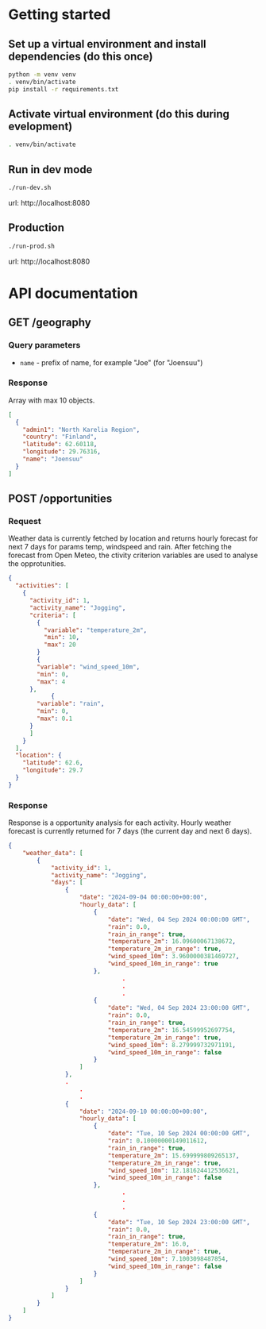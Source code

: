 # Getting started 

## Set up a virtual environment and install dependencies (do this once)

``` sh
python -m venv venv
. venv/bin/activate
pip install -r requirements.txt
```


## Activate virtual environment (do this during evelopment)

``` sh
. venv/bin/activate
```


## Run in dev mode 

``` sh
./run-dev.sh
```

url: http://localhost:8080


## Production

``` sh
./run-prod.sh
```

url: http://localhost:8080



# API documentation

## GET /geography

### Query parameters
* `name` - prefix of name, for example "Joe" (for "Joensuu")

### Response

Array with max 10 objects.

``` json
[
  {
    "admin1": "North Karelia Region",
    "country": "Finland",
    "latitude": 62.60118,
    "longitude": 29.76316,
    "name": "Joensuu"
  }
]
```


## POST /opportunities

### Request
Weather data is currently fetched by location and returns hourly forecast for next 7 days for params temp, windspeed and rain.
After fetching the forecast from Open Meteo, the ctivity criterion variables are used to analyse the opprotunities.

``` json
{
  "activities": [
    {
      "activity_id": 1,
      "activity_name": "Jogging",
      "criteria": [
        {
          "variable": "temperature_2m",
          "min": 10,
          "max": 20
        }
        {
        "variable": "wind_speed_10m",
        "min": 0,
        "max": 4
      },
            {
        "variable": "rain",
        "min": 0,
        "max": 0.1
      }
      ]
    }
  ],
  "location": {
    "latitude": 62.6,
    "longitude": 29.7
  }
}
```

### Response

Response is a opportunity analysis for each activity. Hourly weather forecast is currently returned for 7 days (the current day and next 6 days).

``` json
{
    "weather_data": [
        {
            "activity_id": 1,
            "activity_name": "Jogging",
            "days": [
                {
                    "date": "2024-09-04 00:00:00+00:00",
                    "hourly_data": [
                        {
                            "date": "Wed, 04 Sep 2024 00:00:00 GMT",
                            "rain": 0.0,
                            "rain_in_range": true,
                            "temperature_2m": 16.09600067138672,
                            "temperature_2m_in_range": true,
                            "wind_speed_10m": 3.9600000381469727,
                            "wind_speed_10m_in_range": true
                        },
			                    .
			                    .
			                    .
                        {
                            "date": "Wed, 04 Sep 2024 23:00:00 GMT",
                            "rain": 0.0,
                            "rain_in_range": true,
                            "temperature_2m": 16.54599952697754,
                            "temperature_2m_in_range": true,
                            "wind_speed_10m": 8.279999732971191,
                            "wind_speed_10m_in_range": false
                        }
                    ]
                },
          	    .
		            .	
		            .
                {
                    "date": "2024-09-10 00:00:00+00:00",
                    "hourly_data": [
                        {
                            "date": "Tue, 10 Sep 2024 00:00:00 GMT",
                            "rain": 0.10000000149011612,
                            "rain_in_range": true,
                            "temperature_2m": 15.699999809265137,
                            "temperature_2m_in_range": true,
                            "wind_speed_10m": 12.181624412536621,
                            "wind_speed_10m_in_range": false
                        },
			                    .
			                    .
			                    .
                        {
                            "date": "Tue, 10 Sep 2024 23:00:00 GMT",
                            "rain": 0.0,
                            "rain_in_range": true,
                            "temperature_2m": 16.0,
                            "temperature_2m_in_range": true,
                            "wind_speed_10m": 7.1003098487854,
                            "wind_speed_10m_in_range": false
                        }
                    ]
                }
            ]
        }
    ]
}

```
